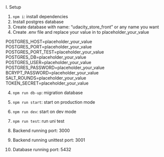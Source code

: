 I. Setup

1. `npm i`: install dependencies
2. Install postgres database
3. Create database with name: “udacity_store_front” or any name you want
4. Create .env file and replace your value in to placeholder_your_value

  POSTGRES_HOST=placeholder_your_value
  POSTGRES_PORT=placeholder_your_value
  POSTGRES_PORT_TEST=placeholder_your_value
  POSTGRES_DB=placeholder_your_value
  POSTGRES_USER=placeholder_your_value
  POSTGRES_PASSWORD=placeholder_your_value
  BCRYPT_PASSWORD=placeholder_your_value
  SALT_ROUNDS=placeholder_your_value
  TOKEN_SECRET=placeholder_your_value

4. `npm run db-up`: migration database
5. `npm run start`: start on production mode
6. `npm run dev`: start on dev mode
7. `npm run test`: run uni test

8. Backend running port: 3000
9. Backend running unittest port: 3001
10. Database running port: 5432
